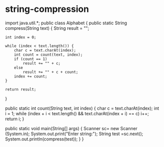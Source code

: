 # string-compression
import java.util.*;
public class Alphabet {
public static String compress(String text) {
    String result = "";

    int index = 0;

    while (index < text.length()) {
        char c = text.charAt(index);
        int count = count(text, index);
        if (count == 1)
            result += "" + c;
        else
            result += "" + c + count;
        index += count;
    }

    return result;
}

public static int count(String text, int index) {
    char c = text.charAt(index);
    int i = 1;
    while (index + i < text.length() && text.charAt(index + i) == c)
        i++;
    return i;
} 

public static void main(String[] args) {
    Scanner sc= new Scanner (System.in);
    System.out.print("Enter string:");
    String test =sc.next();
    System.out.println(compress(test));
}
}
